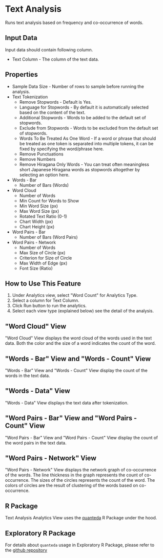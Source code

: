 # Text Analysis

Runs text analysis based on frequency and co-occurrence of words.

## Input Data

Input data should contain following column.

  * Text Column - The column of the text data.

## Properties

  * Sample Data Size - Number of rows to sample before running the analysis.
  * Text Tokenization
    * Remove Stopwords - Default is Yes.
    * Language for Stopwords - By default it is automatically selected based on the content of the text.
    * Additional Stopwords - Words to be added to the default set of stopwords.
    * Exclude from Stopwords - Words to be excluded from the default set of stopwords.
    * Words To Be Treated As One Word - If a word or phrase that should be treated as one token is separated into multiple tokens, it can be fixed by specifying the word/phrase here.
    * Remove Punctuations
    * Remove Numbers
    * Remove Hiragana Only Words - You can treat often meaningless short Japanese Hiragana words as stopwords altogether by selecting an option here.
  * Words - Bar
    * Number of Bars (Words)
  * Word Cloud
    * Number of Words
    * Min Count for Words to Show
    * Min Word Size (px)
    * Max Word Size (px)
    * Rotated Text Ratio (0-1)
    * Chart Width (px)
    * Chart Height (px)
  * Word Pairs - Bar
    * Number of Bars (Word Pairs)
  * Word Pairs - Network
    * Number of Words
    * Max Size of Circle (px)
    * Criterion for Size of Circle
    * Max Width of Edge (px)
    * Font Size (Ratio)

## How to Use This Feature

1. Under Analytics view, select "Word Count" for Analytics Type.
2. Select a column for Text Column.
3. Click Run button to run the analytics.
4. Select each view type (explained below) see the detail of the analysis.

## "Word Cloud" View

"Word Cloud" View displays the word cloud of the words used in the text data. Both the color and the size of a word indicates the count of the word.

## "Words - Bar" View and "Words - Count" View

"Words - Bar" View and "Words - Count" View display the count of the words in the text data.

## "Words - Data" View

"Words - Data" View displays the text data after tokenization.

## "Word Pairs - Bar" View and "Word Pairs - Count" View

"Word Pairs - Bar" View and "Word Pairs - Count" View display the count of the word pairs in the text data.

## "Word Pairs - Network" View

"Word Pairs - Network" View displays the network graph of co-occurrence of the words. The line thickness in the graph represents the count of co-occurrence. The sizes of the circles represents the count of the word. The colors of circles are the result of clustering of the words based on co-occurrence.

## R Package

Text Analysis Analytics View uses the [quanteda](https://cran.r-project.org/web/packages/quanteda/index.html) R Package under the hood.

## Exploratory R Package

For details about `quanteda` usage in Exploratory R Package, please refer to the [github repository](https://github.com/exploratory-io/exploratory_func/blob/master/R/textanal.R)
